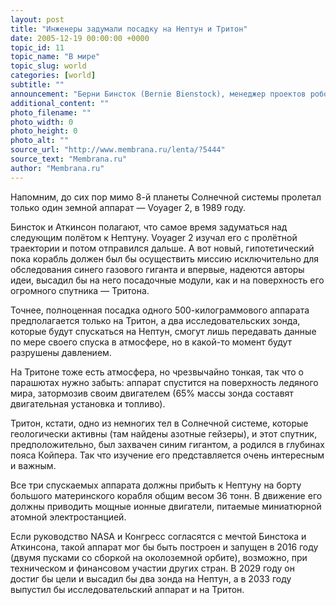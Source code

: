 ```yaml
---
layout: post
title: "Инженеры задумали посадку на Нептун и Тритон"
date: 2005-12-19 00:00:00 +0000
topic_id: 11
topic_name: "В мире"
topic_slug: world
categories: [world]
subtitle: ""
announcement: "Берни Бинсток (Bernie Bienstock), менеджер проектов робототехнических систем фирмы Boeing, и профессор Дэвид Аткинсон (David Atkinson) из университета Айдахо (University of Idaho) представили свой проект миссии на Нептун."
additional_content: ""
photo_filename: ""
photo_width: 0
photo_height: 0
photo_alt: ""
source_url: "http://www.membrana.ru/lenta/?5444"
source_text: "Membrana.ru"
author: "Membrana.ru"
---
```

Напомним, до сих пор мимо 8-й планеты Солнечной системы пролетал только один земной аппарат — Voyager 2, в 1989 году.

Бинсток и Аткинсон полагают, что самое время задуматься над следующим полётом к Нептуну. Voyager 2 изучал его с пролётной траектории и потом отправился дальше. А вот новый, гипотетический пока корабль должен был бы осуществить миссию исключительно для обследования синего газового гиганта и впервые, надеются авторы идеи, высадил бы на него посадочные модули, как и на поверхность его огромного спутника — Тритона.

Точнее, полноценная посадка одного 500-килограммового аппарата предполагается только на Тритон, а два исследовательских зонда, которые будут спускаться на Нептун, смогут лишь передавать данные по мере своего спуска в атмосфере, но в какой-то момент будут разрушены давлением.

На Тритоне тоже есть атмосфера, но чрезвычайно тонкая, так что о парашютах нужно забыть: аппарат спустится на поверхность ледяного мира, затормозив своим двигателем (65% массы зонда составят двигательная установка и топливо).

Тритон, кстати, одно из немногих тел в Солнечной системе, которые геологически активны (там найдены азотные гейзеры), и этот спутник, предположительно, был захвачен синим гигантом, а родился в глубинах пояса Койпера. Так что изучение его представляется очень интересным и важным.

Все три спускаемых аппарата должны прибыть к Нептуну на борту большого материнского корабля общим весом 36 тонн. В движение его должны приводить мощные ионные двигатели, питаемые миниатюрной атомной электростанцией.

Если руководство NASA и Конгресс согласятся с мечтой Бинстока и Аткинсона, такой аппарат мог бы быть построен и запущен в 2016 году (двумя пусками со сборкой на околоземной орбите), возможно, при техническом и финансовом участии других стран. В 2029 году он достиг бы цели и высадил бы два зонда на Нептун, а в 2033 году выпустил бы исследовательский аппарат и на Тритон.
